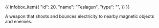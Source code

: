 {{ infobox_item({
	"id": 20,
	"name": "Teslagun",
	"type": "",
}) }}

A weapon that shoots and bounces electricity to nearby magnetic objects and enemies.
